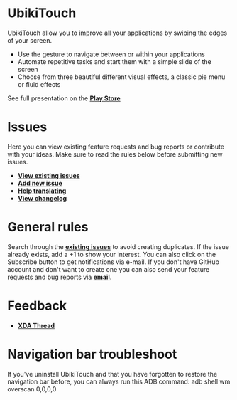 # UbikiTouch
UbikiTouch allow you to improve all your applications by swiping the edges of your screen. 

* Use the gesture to navigate between or within your applications
* Automate repetitive tasks and start them with a simple slide of the screen
* Choose from three beautiful different visual effects, a classic pie menu or fluid effects

See full presentation on the [**Play Store**](https://play.google.com/store/apps/details?id=eu.toneiv.ubktouch)

# Issues
Here you can view existing feature requests and bug reports or contribute with your ideas. Make sure to read the rules below before submitting new issues.

* [**View existing issues**](https://github.com/toneiv/UbikiTouch/issues)
* [**Add new issue**](https://github.com/toneiv/UbikiTouch/issues/new)
* [**Help translating**](mailto:toneiv.apps@gmail.com)
* [**View changelog**](https://github.com/toneiv/UbikiTouch/blob/master/CHANGELOG.md)

# General rules
Search through the [**existing issues**](https://github.com/toneiv/UbikiTouch/issues) to avoid creating duplicates.
If the issue already exists, add a +1 to show your interest. You can also click on the Subscribe button to get notifications via e-mail.
If you don't have GitHub account and don't want to create one you can also send your feature requests and bug reports via [**email**](mailto:toneiv.apps@gmail.com).

# Feedback
* [**XDA Thread**](https://forum.xda-developers.com/android/apps-games/app-ubikitouch-gestures-automation-app-t3930661)

# Navigation bar troubleshoot
If you've uninstall UbikiTouch and that you have forgotten to restore the navigation bar before, you can always run this ADB command:
adb shell wm overscan 0,0,0,0<br>
